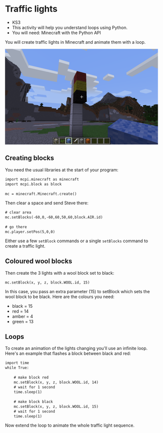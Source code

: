 # Traffic lights

* KS3
* This activity will help you understand loops using Python.
* You will need: Minecraft with the Python API

You will create traffic lights in Minecraft and animate them with a loop.

![traffic lights](traffic.png)

## Creating blocks

You need the usual libraries at the start of your program:

~~~ { .python }
import mcpi.minecraft as minecraft
import mcpi.block as block

mc = minecraft.Minecraft.create()
~~~

Then clear a space and send Steve there:

~~~ { .python }
# clear area
mc.setBlocks(-60,0,-60,60,50,60,block.AIR.id)

# go there
mc.player.setPos(5,0,0)
~~~

Either use a few `setBlock` commands or a single `setBlocks` command to create a
traffic light.

## Coloured wool blocks

Then create the 3 lights with a wool block set to black:

    mc.setBlock(x, y, z, block.WOOL.id, 15)

In this case, you pass an extra parameter (15) to setBlock which sets the wool
block to be black. Here are the colours you need:

* black = 15
* red = 14
* amber = 4
* green = 13

## Loops

To create an animation of the lights changing you'll use an infinite loop.
Here's an example that flashes a block between black and red:

~~~ { .python }
import time
while True:

    # make block red
    mc.setBlock(x, y, z, block.WOOL.id, 14)
    # wait for 1 second
    time.sleep(1)

    # make block black
    mc.setBlock(x, y, z, block.WOOL.id, 15)
    # wait for 1 second
    time.sleep(1)
~~~

Now extend the loop to animate the whole traffic light sequence.
